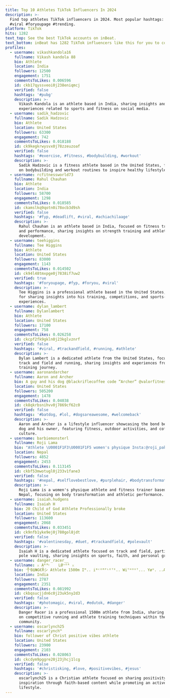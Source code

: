```yaml
---
title: Top 10 Athletes TikTok Influencers In 2024
description: >-
  Find top athletes TikTok influencers in 2024. Most popular hashtags: #fyp
  #viral #foryoupage #trending.
platform: TikTok
hits: 1282
text_top: See the best TikTok accounts on inBeat.
text_bottom: inBeat has 1282 TikTok influencers like this for you to collaborate.
profiles:
  - username: vikashkandola16
    fullname: Vikash kandola 88
    bio: Athlete
    location: India
    followers: 12500
    engagement: 1751
    commentsToLikes: 0.006596
    id: ckb17qyssveoi0j238eniqmcj
    verified: false
    hashtags: '#pubg'
    description: >-
      Vikash Kandola is an athlete based in India, sharing insights and
      experiences related to sports and fitness on social media.
  - username: sadik_hadzovic
    fullname: Sadik Hadzovic
    bio: Athlete
    location: United States
    followers: 63300
    engagement: 742
    commentsToLikes: 0.018188
    id: ck9kegkrwysvx0j78zzeuzoaf
    verified: false
    hashtags: '#exercise, #fitness, #bodybuilding, #workout'
    description: >-
      Sadik Hadzovic is a fitness athlete based in the United States, focusing
      on bodybuilding and workout routines to inspire healthy lifestyles.
  - username: rcfitnessworld73
    fullname: Rahul Chauhan
    bio: Athlete
    location: India
    followers: 58700
    engagement: 1298
    commentsToLikes: 0.018585
    id: ckamslkq9qotn0i78ocb3d9sh
    verified: false
    hashtags: '#fyp, #deadlift, #viral, #achiachilaage'
    description: >-
      Rahul Chauhan is an athlete based in India, focused on fitness training
      and performance, sharing insights on strength training and athletic
      development.
  - username: teehiggins
    fullname: Tee Higgins
    bio: Athlete
    location: United States
    followers: 83000
    engagement: 1143
    commentsToLikes: 0.014502
    id: ck94l48tmxpge0j7838if7uw2
    verified: true
    hashtags: '#foryoupage, #fyp, #foryou, #viral'
    description: >-
      Tee Higgins is a professional athlete based in the United States, known
      for sharing insights into his training, competitions, and sports-related
      experiences.
  - username: dylan_lambert
    fullname: Dylanlambert
    bio: Athlete
    location: United States
    followers: 17100
    engagement: 758
    commentsToLikes: 0.026258
    id: ckcpf2fk9gkln0j23kglvznrf
    verified: false
    hashtags: '#viral, #trackandfield, #running, #athlete'
    description: >-
      Dylan Lambert is a dedicated athlete from the United States, focusing on
      track and field and running, sharing insights and experiences from his
      training journey.
  - username: aaronandarcher
    fullname: Aaron and Archer
    bio: A guy and his dog @blackriflecoffee code “Archer” @valorfitness Athletes
    location: United States
    followers: 505200
    engagement: 1478
    commentsToLikes: 0.04038
    id: ck8qkrbsnihvv0j7869cf62c0
    verified: false
    hashtags: '#batdog, #lol, #dogsareawesome, #welcomeback'
    description: >-
      Aaron and Archer is a lifestyle influencer showcasing the bond between a
      dog and his owner, featuring fitness, outdoor activities, and coffee
      culture.
  - username: barbiemonsterl
    fullname: Roji Lama
    bio: "Athlete \U0001F1F3\U0001F1F5 women's physique Insta:@roji_pakhrin_fitness Trainer"
    location: Nepal
    followers: 4852
    engagement: 2453
    commentsToLikes: 0.113145
    id: ckbf53mwotugl0j233v1fane3
    verified: false
    hashtags: '#nepal, #selflovebestlove, #purplehair, #bodytransformation'
    description: >-
      Roji Lama is a women's physique athlete and fitness trainer based in
      Nepal, focusing on body transformation and athletic performance.
  - username: isaiah.hudgens
    fullname: Isaiah H
    bio: 20 Child of God Athlete Professionally broke
    location: United States
    followers: 113600
    engagement: 2068
    commentsToLikes: 0.033451
    id: ck9nfb1yke9ej0j780gol8jdt
    verified: false
    hashtags: '#valentinesday, #duet, #trackandfield, #polevault'
    description: >-
      Isaiah H is a dedicated athlete focused on track and field, particularly
      pole vaulting, sharing insights on sports, faith, and personal growth.
  - username: danger_racer__
    fullname: ⚔️ Aᴿᴹᵞ    LØᵛᴱᴿ ⚔️
    bio: ༒ĐΔ₦G€Řシ Athlete 1500m Iᴹ.. iᴺᶜᴼᴹᴾᴸᴱᵀᴱ.. Wiᵀᴴᴼᵁᵀ... Yøᵁ. ..Aᴿᴹᵞ.
    location: India
    followers: 2787
    engagement: 2351
    commentsToLikes: 0.081992
    id: ckbqsucjjdn6c0j23uk5ny2d3
    verified: false
    hashtags: '#photomagic, #viral, #edutok, #danger'
    description: >-
      Danger Racer is a professional 1500m athlete from India, sharing insights
      on competitive running and athlete training techniques within the sports
      community.
  - username: oscarlynch25
    fullname: oscarlynch™️
    bio: follower of Christ positive vibes athlete
    location: United States
    followers: 23900
    engagement: 2103
    commentsToLikes: 0.028063
    id: ckcdym9pggre20j23jhcj1lcg
    verified: false
    hashtags: '#christisking, #love, #positivevibes, #jesus'
    description: >-
      oscarlynch25 is a Christian athlete focused on sharing positivity and
      inspiration through faith-based content while promoting an active
      lifestyle.
---
```


